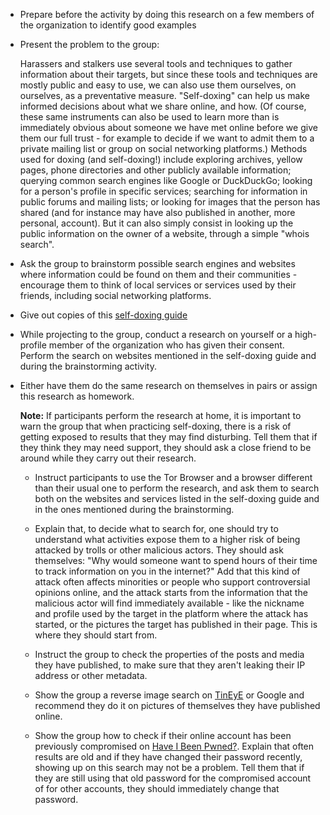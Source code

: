 * Prepare before the activity by doing this research on a few members of the organization to identify good examples
* Present the problem to the group:
 
    Harassers and stalkers use several tools and techniques to gather information about their targets, but since these tools and techniques are mostly public and easy to use, we can also use them ourselves, on ourselves, as a preventative measure. "Self-doxing" can help us make informed decisions about what we share online, and how. (Of course, these same instruments can also be used to learn more than is immediately obvious about someone we have met online before we give them our full trust  - for example to decide if we want to admit them to a private mailing list or group on social networking platforms.)
 Methods used for doxing (and self-doxing!) include exploring archives, yellow pages, phone directories and other publicly available information; querying common search engines like Google or DuckDuckGo; looking for a person's profile in specific services; searching for information in public forums and mailing lists; or looking for images that the person has shared (and for instance may have also published in another, more personal, account). But it can also simply consist in looking up the public information on the owner of a website, through a simple "whois search".

* Ask the group to brainstorm possible search engines and websites where information could be found on them and their communities - encourage them to think of local services or services used by their friends, including social networking platforms.
* Give out copies of this [self-doxing guide](https://guides.accessnow.org/self-doxing/self-doxing.html)
* While projecting to the group, conduct a research on yourself or a high-profile member of the organization who has given their consent. Perform the search on websites mentioned in the self-doxing guide and during the brainstorming activity.
* Either have them do the same research on themselves in pairs or assign this research as homework.

    **Note:** If participants perform the research at home, it is important to warn the group that when practicing self-doxing, there is a risk of getting exposed to results that they may find disturbing. Tell them that if they think they may need support, they should ask a close friend to be around while they carry out their research.

    * Instruct participants to use the Tor Browser and a browser different than their usual one to perform the research, and ask them to search both on the websites and services listed in the self-doxing guide and in the ones mentioned during the brainstorming.

    * Explain that, to decide what to search for, one should try to understand what activities expose them to a higher risk of being attacked by trolls or other malicious actors. They should ask themselves: "Why would someone want to spend hours of their time to track information on you in the internet?" Add that this kind of attack often affects minorities or people who support controversial opinions online, and the attack starts from the information that the malicious actor will find immediately available - like the nickname and profile used by the target in the platform where the attack has started, or the pictures the target has published in their page. This is where they should start from.

    * Instruct the group to check the properties of the posts and media they have published, to make sure that they aren't leaking their IP address or other metadata.

    * Show the group a reverse image search on [TinEyE](https://tineye.com/) or Google and recommend they do it on pictures of themselves they have published online.

    * Show the group how to check if their online account has been previously compromised on [Have I Been Pwned?](https://haveibeenpwned.com/). Explain that often results are old and if they have changed their password recently, showing up on this search may not be a problem. Tell them that if they are still using that old password for the compromised account of for other accounts, they should immediately change that password. 


